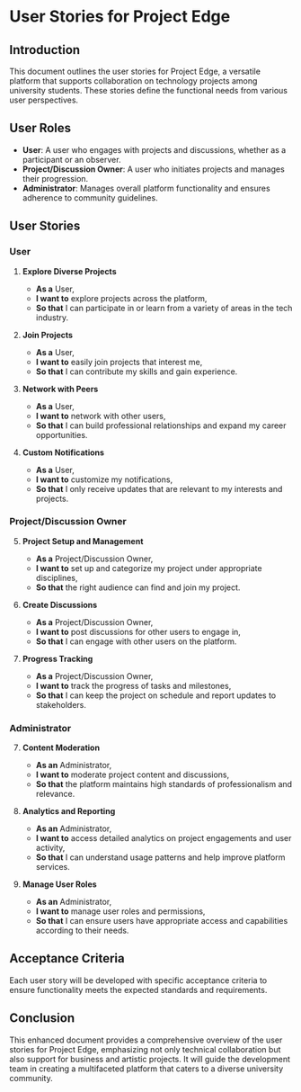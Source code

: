 # User Stories for Project Edge

## Introduction
This document outlines the user stories for Project Edge, a versatile platform that supports collaboration on technology projects among university students. These stories define the functional needs from various user perspectives.

## User Roles
- **User**: A user who engages with projects and discussions, whether as a participant or an observer.
- **Project/Discussion Owner**: A user who initiates projects and manages their progression.
- **Administrator**: Manages overall platform functionality and ensures adherence to community guidelines.

## User Stories

### User
1. **Explore Diverse Projects**
   - **As a** User,
   - **I want to** explore projects across the platform,
   - **So that** I can participate in or learn from a variety of areas in the tech industry.

2. **Join Projects**
   - **As a** User,
   - **I want to** easily join projects that interest me,
   - **So that** I can contribute my skills and gain experience.

3. **Network with Peers**
   - **As a** User,
   - **I want to** network with other users,
   - **So that** I can build professional relationships and expand my career opportunities.
  
6. **Custom Notifications**
   - **As a** User,
   - **I want to** customize my notifications,
   - **So that** I only receive updates that are relevant to my interests and projects.

### Project/Discussion Owner
5. **Project Setup and Management**
   - **As a** Project/Discussion Owner,
   - **I want to** set up and categorize my project under appropriate disciplines,
   - **So that** the right audience can find and join my project.
  
6. **Create Discussions**
   - **As a** Project/Discussion Owner,
   - **I want to** post discussions for other users to engage in,
   - **So that** I can engage with other users on the platform.

7. **Progress Tracking**
   - **As a** Project/Discussion Owner,
   - **I want to** track the progress of tasks and milestones,
   - **So that** I can keep the project on schedule and report updates to stakeholders.

### Administrator
7. **Content Moderation**
   - **As an** Administrator,
   - **I want to** moderate project content and discussions,
   - **So that** the platform maintains high standards of professionalism and relevance.

8. **Analytics and Reporting**
    - **As an** Administrator,
    - **I want to** access detailed analytics on project engagements and user activity,
    - **So that** I can understand usage patterns and help improve platform services.

9. **Manage User Roles**
    - **As an** Administrator,
    - **I want to** manage user roles and permissions,
    - **So that** I can ensure users have appropriate access and capabilities according to their needs.

## Acceptance Criteria
Each user story will be developed with specific acceptance criteria to ensure functionality meets the expected standards and requirements.

## Conclusion
This enhanced document provides a comprehensive overview of the user stories for Project Edge, emphasizing not only technical collaboration but also support for business and artistic projects. It will guide the development team in creating a multifaceted platform that caters to a diverse university community.
